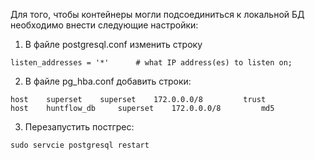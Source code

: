 Для того, чтобы контейнеры могли подсоединиться к локальной БД 
необходимо внести следующие настройки:

1. В файле postgresql.conf изменить строку
```
listen_addresses = '*'		# what IP address(es) to listen on;
```
2. В файле pg_hba.conf добавить строки:
```commandline
host 	superset 	superset 	172.0.0.0/8 		trust
host 	huntflow_db 	superset 	172.0.0.0/8 		md5
```
3. Перезапустить постгрес:
```commandline
sudo servcie postgresql restart
```